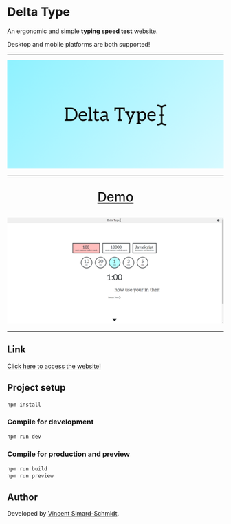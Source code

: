 # Delta Type
An ergonomic and simple **typing speed test** website.

Desktop and mobile platforms are both supported!

---

![GitHub Banner](./assets/banner2.png)

---

<p style="text-align: center; font-weight: 500; font-size: 30px;text-decoration: underline;">
  Demo
</p>

![Website Demo](./assets/demo.gif)

---

## Link
[Click here to access the website!](https://delta-type.netlify.app/)

## Project setup
```
npm install
```

### Compile for development
```
npm run dev
```

### Compile for production and preview
```
npm run build
npm run preview
```

## Author
Developed by [Vincent Simard-Schmidt](https://www.linkedin.com/in/vincent-simard-schmidt-1a2645215/).
